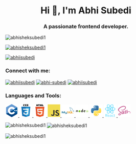 <h1 align="center">Hi 👋, I'm Abhi Subedi</h1>
<h3 align="center">A passionate frontend developer.</h3>

<p align="left"> <img src="https://komarev.com/ghpvc/?username=abhisheksubedi1&label=Profile%20views&color=0e75b6&style=flat" alt="abhisheksubedi1" /> </p>

<p align="left"> <a href="https://github.com/ryo-ma/github-profile-trophy"><img src="https://github-profile-trophy.vercel.app/?username=abhisheksubedi1" alt="abhisheksubedi1" /></a> </p>

<p align="left"> <a href="https://twitter.com/abhiisubedi" target="blank"><img src="https://img.shields.io/twitter/follow/abhiisubedi?logo=twitter&style=for-the-badge" alt="abhiisubedi" /></a> </p>

<h3 align="left">Connect with me:</h3>
<p align="left">
<a href="https://twitter.com/abhiisubedi" target="blank"><img align="center" src="https://raw.githubusercontent.com/rahuldkjain/github-profile-readme-generator/master/src/images/icons/Social/twitter.svg" alt="abhiisubedi" height="30" width="40" /></a>
<a href="https://linkedin.com/in/abhi-subedi" target="blank"><img align="center" src="https://raw.githubusercontent.com/rahuldkjain/github-profile-readme-generator/master/src/images/icons/Social/linked-in-alt.svg" alt="abhi-subedi" height="30" width="40" /></a>
<a href="https://instagram.com/abhiisubedi" target="blank"><img align="center" src="https://raw.githubusercontent.com/rahuldkjain/github-profile-readme-generator/master/src/images/icons/Social/instagram.svg" alt="abhiisubedi" height="30" width="40" /></a>
</p>

<h3 align="left">Languages and Tools:</h3>
<p align="left"> <a href="https://www.w3schools.com/cpp/" target="_blank" rel="noreferrer"> <img src="https://raw.githubusercontent.com/devicons/devicon/master/icons/cplusplus/cplusplus-original.svg" alt="cplusplus" width="40" height="40"/> </a> <a href="https://www.w3schools.com/css/" target="_blank" rel="noreferrer"> <img src="https://raw.githubusercontent.com/devicons/devicon/master/icons/css3/css3-original-wordmark.svg" alt="css3" width="40" height="40"/> </a> <a href="https://www.w3.org/html/" target="_blank" rel="noreferrer"> <img src="https://raw.githubusercontent.com/devicons/devicon/master/icons/html5/html5-original-wordmark.svg" alt="html5" width="40" height="40"/> </a> <a href="https://developer.mozilla.org/en-US/docs/Web/JavaScript" target="_blank" rel="noreferrer"> <img src="https://raw.githubusercontent.com/devicons/devicon/master/icons/javascript/javascript-original.svg" alt="javascript" width="40" height="40"/> </a> <a href="https://www.mysql.com/" target="_blank" rel="noreferrer"> <img src="https://raw.githubusercontent.com/devicons/devicon/master/icons/mysql/mysql-original-wordmark.svg" alt="mysql" width="40" height="40"/> </a> <a href="https://nodejs.org" target="_blank" rel="noreferrer"> <img src="https://raw.githubusercontent.com/devicons/devicon/master/icons/nodejs/nodejs-original-wordmark.svg" alt="nodejs" width="40" height="40"/> </a> <a href="https://www.python.org" target="_blank" rel="noreferrer"> <img src="https://raw.githubusercontent.com/devicons/devicon/master/icons/python/python-original.svg" alt="python" width="40" height="40"/> </a> <a href="https://reactjs.org/" target="_blank" rel="noreferrer"> <img src="https://raw.githubusercontent.com/devicons/devicon/master/icons/react/react-original-wordmark.svg" alt="react" width="40" height="40"/> </a> <a href="https://sass-lang.com" target="_blank" rel="noreferrer"> <img src="https://raw.githubusercontent.com/devicons/devicon/master/icons/sass/sass-original.svg" alt="sass" width="40" height="40"/> </a> </p>

<p><img align="left" src="https://github-readme-stats.vercel.app/api/top-langs?username=abhisheksubedi1&show_icons=true&locale=en&layout=compact" alt="abhisheksubedi1" /></p>

<p>&nbsp;<img align="center" src="https://github-readme-stats.vercel.app/api?username=abhisheksubedi1&show_icons=true&locale=en" alt="abhisheksubedi1" /></p>

<p><img align="center" src="https://github-readme-streak-stats.herokuapp.com/?user=abhisheksubedi1&" alt="abhisheksubedi1" /></p>

